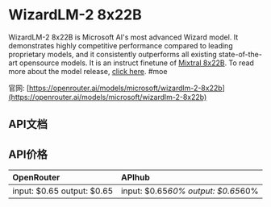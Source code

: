 # WizardLM-2 8x22B

WizardLM-2 8x22B is Microsoft AI's most advanced Wizard model. It demonstrates highly competitive performance compared to leading proprietary models, and it consistently outperforms all existing state-of-the-art opensource models.
It is an instruct finetune of [Mixtral 8x22B](/models/mistralai/mixtral-8x22b).
To read more about the model release, [click here](https://wizardlm.github.io/WizardLM2/).
#moe

官网: [https://openrouter.ai/models/microsoft/wizardlm-2-8x22b](https://openrouter.ai/models/microsoft/wizardlm-2-8x22b)

## API文档



## API价格

| OpenRouter | APIhub |
|:---|:---|
| input: $0.65 output: $0.65 | input: $0.65*60% output: $0.65*60% |
